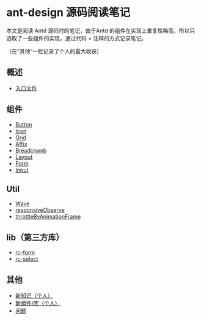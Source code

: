 # ant-design 源码阅读笔记
本文是阅读 Antd 源码时的笔记，由于Antd 的组件在实现上重复性略高，所以只选取了一些组件的实现，通过代码 + 注释的方式记录笔记。

（在“其他”一栏记录了个人的最大收获）

## 概述
+ [入口文件](https://github.com/a1029563229/Antd-Source-Code/tree/master/entry)

## 组件
+ [Button](https://github.com/a1029563229/Antd-Source-Code/tree/master/Components/Button)
+ [Icon](https://github.com/a1029563229/Antd-Source-Code/tree/master/Components/Icon)
+ [Grid](https://github.com/a1029563229/Antd-Source-Code/tree/master/Components/Grid)
+ [Affix](https://github.com/a1029563229/Antd-Source-Code/tree/master/Components/Affix)
+ [Breadcrumb](https://github.com/a1029563229/Antd-Source-Code/tree/master/Components/Breadcrumb)
+ [Layout](https://github.com/a1029563229/Antd-Source-Code/tree/master/Components/Layout)
+ [Form](https://github.com/a1029563229/Antd-Source-Code/tree/master/Components/Form)
+ [Input](https://github.com/a1029563229/Antd-Source-Code/tree/master/Components/Input)

## Util
+ [Wave](https://github.com/a1029563229/Antd-Source-Code/tree/master/Components/Util/Wave)
+ [responsiveObserve](https://github.com/a1029563229/Antd-Source-Code/tree/master/Components/Util/responsiveObserve)
+ [throttleByAnimationFrame](https://github.com/a1029563229/Antd-Source-Code/tree/master/Components/Util/throttleByAnimationFrame)

## lib（第三方库）
+ [rc-form](https://github.com/a1029563229/Antd-Source-Code/tree/master/lib/rc-form)
+ [rc-select](https://github.com/a1029563229/Antd-Source-Code/tree/master/lib/rc-select)

## 其他
+ [新知识（个人）](https://github.com/a1029563229/Antd-Source-Code/tree/master/New)
+ [新组件/库（个人）](https://github.com/a1029563229/Antd-Source-Code/tree/master/New/lib)
+ [问题](https://github.com/a1029563229/Antd-Source-Code/tree/master/Questions)